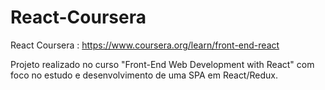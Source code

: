 # React-Coursera
React Coursera : https://www.coursera.org/learn/front-end-react

Projeto realizado no curso "Front-End Web Development with React" com foco no estudo e desenvolvimento de uma SPA em React/Redux.
